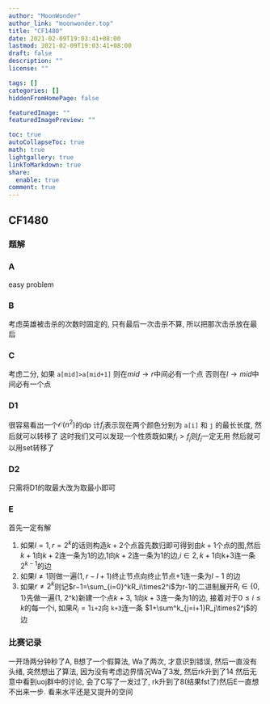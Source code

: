 ```yaml
---
author: "MoonWonder"
author_link: "moonwonder.top"
title: "CF1480"
date: 2021-02-09T19:03:41+08:00
lastmod: 2021-02-09T19:03:41+08:00
draft: false
description: ""
license: ""

tags: []
categories: []
hiddenFromHomePage: false

featuredImage: ""
featuredImagePreview: ""

toc: true
autoCollapseToc: true
math: true
lightgallery: true
linkToMarkdown: true
share:
  enable: true
comment: true
---
```




## CF1480

### 题解

### A

easy problem
<!-- @import "../problems/CF1480A.md"{line_begin=0 line_end=0} -->

### B

考虑英雄被击杀的次数时固定的, 只有最后一次击杀不算, 所以把那次击杀放在最后
<!-- @import "../problems/CF1480B.md"{line_begin=0 line_end=0} -->

### C

考虑二分, 如果 `a[mid]>a[mid+1]` 则在$mid\to r$中间必有一个点
否则在$l\to mid$中间必有一个点
<!-- @import "../problems/CF1479A.md"{line_begin=0 line_end=0} -->

### D1

很容易看出一个$\mathcal O(n^2)$的dp
计$f_{j}$表示现在两个颜色分别为 `a[i]` 和 `j` 的最长长度, 然后就可以转移了
这时我们又可以发现一个性质既如果$f_i>f_j$则$f_j$一定无用
然后就可以用set转移了
<!-- @import "../problems/CF1479B1.md"{line_begin=0 line_end=0} -->

### D2

只需将D1的取最大改为取最小即可
<!-- @import "../problems/CF1479B2.md"{line_begin=0 line_end=0} -->

### E

首先一定有解

1. 如果$l=1,r=2^k$的话则构造$k+2$个点首先数归即可得到由$k+1$个点的图,然后$k+1$向$k+2$连一条为1的边,1向$k+2$连一条为1的边,$i\in {2,k+1}$向k+3连一条$2^{k-1}$的边
2. 如果$l\neq 1$则做一遍$(1,r-l+1)$终止节点向终止节点+1连一条为$l-1$ 的边
3. 如果$r\neq 2^k$则记$r−1=\sum_{i=0}^kR_i\times2^i$为r-1的二进制展开$R_i\in \{0, 1\}$先做一遍(1, 2^k)新建一个点$k+3$, 1向$k+3$连一条为1的边, 接着对于$0\leq i\leq k$的每一个i, 如果$R_i=1$`i+2`向 `k+3`连一条 $1+\sum^k_{j=i+1}R_j\times2^j$的边

<!-- @import "../problems/CF1479C.md"{line_begin=0 line_end=0} -->

### 比赛记录

一开场两分钟秒了A, B想了一个假算法, Wa了两次, 才意识到错误, 然后一直没有头绪, 突然想出了算法, 因为没有考虑边界情况Wa了3发, 然后rk升到了14
然后无意中看到uoj群中的讨论, 会了C写了一发过了, rk升到了8(结果fst了)然后E一直想不出来一步.
看来水平还是又提升的空间
